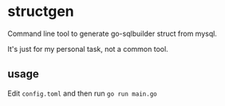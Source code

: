 # structgen

Command line tool to generate go-sqlbuilder struct from mysql.

It's just for my personal task, not a common tool.

## usage

Edit `config.toml` and then run `go run main.go`
